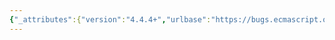 ```yaml
---
{"_attributes":{"version":"4.4.4+","urlbase":"https://bugs.ecmascript.org/","maintainer":"dherman@mozilla.com"},"bug":{"bug_id":1570,"creation_ts":"2013-06-26 05:33:00 -0700","short_desc":"ArrayBuffer.isView should not return true for exotic arrays","delta_ts":"2013-07-15 17:04:08 -0700","product":"Draft for 6th Edition","component":"technical issue","version":"Rev 15: May 14, 2013 Draft","rep_platform":"All","op_sys":"All","bug_status":"RESOLVED","resolution":"FIXED","priority":"Normal","bug_severity":"normal","everconfirmed":true,"reporter":{"uid":"kbr","name":"Kenneth Russell"},"assigned_to":{"uid":"allen","name":"Allen Wirfs-Brock"},"cc":"dslomov","long_desc":[{"commentid":4328,"comment_count":0,"who":{"uid":"kbr","name":"Kenneth Russell"},"bug_when":"2013-06-26 05:33:17 -0700","thetext":"Per email discussion with Allen Wirfs-Brock, there is an error in the spec of ArrayBuffer.isView in section 15.13.5.4.2. Step 2, \"If arg is an exotic Array object, then return true\", should not be present. This seems to be simply a copy/paste error."},{"commentid":4333,"comment_count":1,"who":{"uid":"allen","name":"Allen Wirfs-Brock"},"bug_when":"2013-06-30 12:05:27 -0700","thetext":"fixed in rev16 editor's draft"},{"commentid":4482,"comment_count":2,"who":{"uid":"allen","name":"Allen Wirfs-Brock"},"bug_when":"2013-07-15 17:04:08 -0700","thetext":"fixed in rev16 draft.  July 15, 2013"}]}}
---
```

